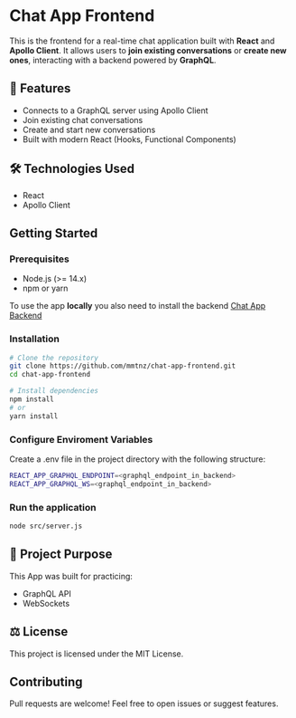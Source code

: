 # Chat App Frontend

This is the frontend for a real-time chat application built with **React** and **Apollo Client**. It allows users to **join existing conversations** or **create new ones**, interacting with a backend powered by **GraphQL**.

## 🚀 Features

- Connects to a GraphQL server using Apollo Client
- Join existing chat conversations
- Create and start new conversations
- Built with modern React (Hooks, Functional Components)

## 🛠️ Technologies Used
- React
- Apollo Client

## Getting Started

### Prerequisites

- Node.js (>= 14.x)
- npm or yarn

To use the app **locally** you also need to install the backend [Chat App Backend](https://github.com/mmtnz/chat-app-frontend)

### Installation

```bash
# Clone the repository
git clone https://github.com/mmtnz/chat-app-frontend.git
cd chat-app-frontend

# Install dependencies
npm install
# or
yarn install
```

### Configure Enviroment Variables
Create a .env file in the project directory with the following structure:

```bash
REACT_APP_GRAPHQL_ENDPOINT=<graphql_endpoint_in_backend>
REACT_APP_GRAPHQL_WS=<graphql_endpoint_in_backend>
```

### Run the application

```bash
node src/server.js
```


## 🎯 Project Purpose
This App was built for practicing:

- GraphQL API
- WebSockets

## ⚖️ License
This project is licensed under the MIT License.

## Contributing
Pull requests are welcome! Feel free to open issues or suggest features.
